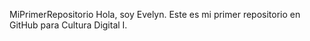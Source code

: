 MiPrimerRepositorio
Hola, soy Evelyn. Este es mi primer repositorio en GitHub para Cultura Digital I.
